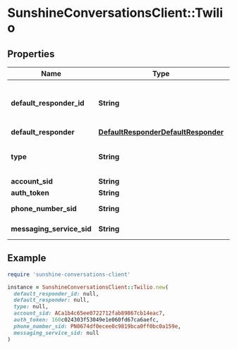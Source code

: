 # SunshineConversationsClient::Twilio

## Properties

| Name | Type | Description | Notes |
| ---- | ---- | ----------- | ----- |
| **default_responder_id** | **String** | The default responder ID for the integration. This is the ID of the responder that will be used to send messages to the user. For more information, refer to the &lt;a href&#x3D;\&quot;https://developer.zendesk.com/documentation/conversations/messaging-platform/programmable-conversations/switchboard/#default-integration-assignment\&quot;&gt;Switchboard guide&lt;/a&gt;.  | [optional] |
| **default_responder** | [**DefaultResponderDefaultResponder**](DefaultResponderDefaultResponder.md) |  | [optional] |
| **type** | **String** | To configure a Twilio integration, acquire the required information from the user and call the Create Integration endpoint.  | [optional][default to &#39;twilio&#39;] |
| **account_sid** | **String** | Twilio Account SID. |  |
| **auth_token** | **String** | Twilio Auth Token. |  |
| **phone_number_sid** | **String** | SID for specific phone number. One of &#x60;messagingServiceSid&#x60; or &#x60;phoneNumberSid&#x60; must be provided when creating a Twilio integration. | [optional] |
| **messaging_service_sid** | **String** | SID for specific messaging service. One of &#x60;messagingServiceSid&#x60; or &#x60;phoneNumberSid&#x60; must be provided when creating a Twilio integration. | [optional] |

## Example

```ruby
require 'sunshine-conversations-client'

instance = SunshineConversationsClient::Twilio.new(
  default_responder_id: null,
  default_responder: null,
  type: null,
  account_sid: ACa1b4c65ee0722712fab89867cb14eac7,
  auth_token: 160c024303f53049e1e060fd67ca6aefc,
  phone_number_sid: PN0674df0ecee0c9819bca0ff0bc0a159e,
  messaging_service_sid: null
)
```

